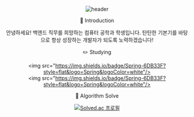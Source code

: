 <div align=center>
  
![header](https://capsule-render.vercel.app/api?type=slice&color=auto&height=150&section=header&text=I'm%20Leejinkyu&fontSize=60)

:raised_hands: Introduction

안녕하세요! 백엔드 직무를 희망하는 컴퓨터 공학과 학생입니다.
탄탄한 기본기를 바탕으로 항상 성장하는 개발자가 되도록 노력하겠습니다!

:pencil2: Studying

<img src="https://img.shields.io/badge/Spring-6DB33F?style=flat&logo=Spring&logoColor=white"/>
<img src="https://img.shields.io/badge/Spring-6DB33F?style=flat&logo=Spring&logoColor=white"/>


:clap: Algorithm Solve
  
[![Solved.ac
프로필](http://mazassumnida.wtf/api/v2/generate_badge?boj=wlsrb7577)](https://solved.ac/wlsrb7577)

</div>
